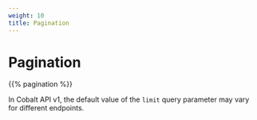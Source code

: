 ```yaml
---
weight: 10
title: Pagination
---
```


# Pagination

{{% pagination %}}

<aside class="notice">
In Cobalt API v1, the default value of the <code>limit</code> query parameter may vary for different endpoints.
</aside>
